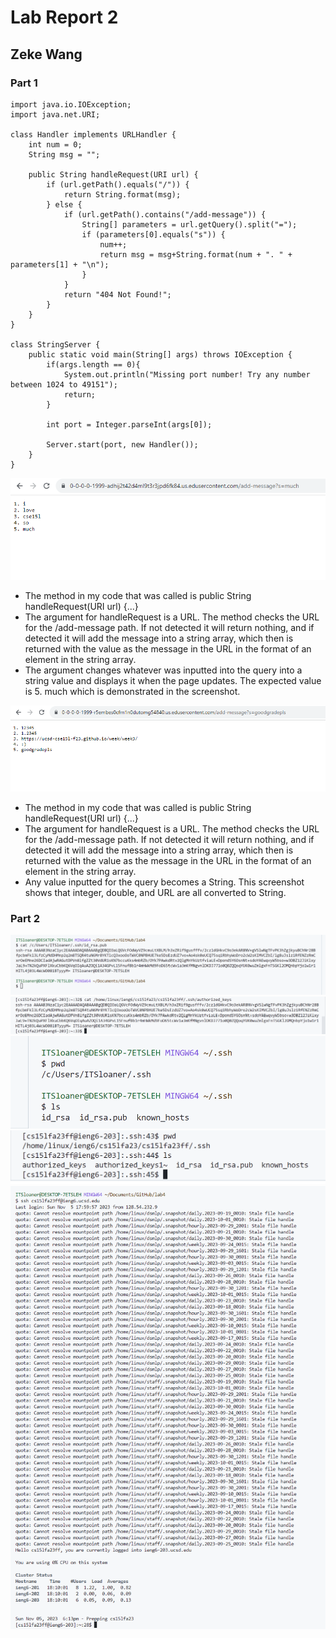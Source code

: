 # Lab Report  2
## Zeke Wang

### Part 1
````
import java.io.IOException;
import java.net.URI;

class Handler implements URLHandler {
    int num = 0;
    String msg = "";

    public String handleRequest(URI url) {
        if (url.getPath().equals("/")) {
            return String.format(msg); 
        } else {
            if (url.getPath().contains("/add-message")) {
                String[] parameters = url.getQuery().split("=");
                if (parameters[0].equals("s")) {
                    num++;
                    return msg = msg+String.format(num + ". " + parameters[1] + "\n");
                }
            }
            return "404 Not Found!";
        }
    }
}

class StringServer {
    public static void main(String[] args) throws IOException {
        if(args.length == 0){
            System.out.println("Missing port number! Try any number between 1024 to 49151");
            return;
        }

        int port = Integer.parseInt(args[0]);

        Server.start(port, new Handler());
    }
}
````
![Image](ilovecse15lsomuch.png)

- The method in my code that was called is public String handleRequest(URI url) {...}
- The argument for handleRequest is a URL. The method checks the URL for the /add-message path. If not detected it will return nothing, and if detected it will add the message into a string array, which then is returned with the value as the message in the URL in the format of an element in the string array.
- The argument changes whatever was inputted into the query into a string value and displays it when the page updates. The expected value is 5. much which is demonstrated in the screenshot. 

![Image](goodgradeplease.png)

- The method in my code that was called is public String handleRequest(URI url) {...}
- The argument for handleRequest is a URL. The method checks the URL for the /add-message path. If not detected it will return nothing, and if detected it will add the message into a string array, which then is returned with the value as the message in the URL in the format of an element in the string array.
- Any value inputted for the query becomes a String. This screenshot shows that integer, double, and URL are all converted to String.


### Part 2
![Image](localkey.png)
![Image](remotekey.png)
![Image](localls.png)
![Image](remotels.png)
![Image](nopassword.png)

